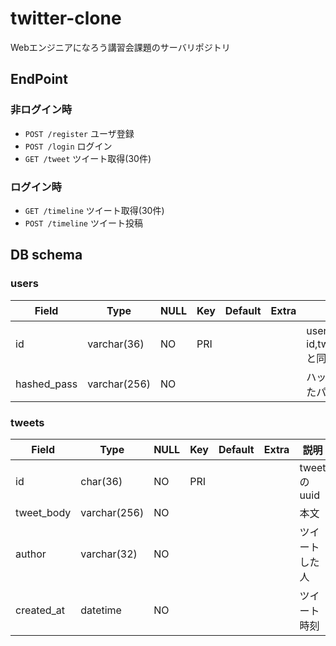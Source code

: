 # twitter-clone
Webエンジニアになろう講習会課題のサーバリポジトリ

## EndPoint
### 非ログイン時
* `POST /register` ユーザ登録
* `POST /login` ログイン
* `GET /tweet` ツイート取得(30件)

### ログイン時
* `GET /timeline` ツイート取得(30件)
* `POST /timeline` ツイート投稿

## DB schema
### users
| Field       | Type         | NULL | Key | Default | Extra | 説明                           |
|-------------|--------------|------|-----|---------|-------|--------------------------------|
| id          | varchar(36)  | NO   | PRI |         |       | userのid,tweets.authorと同じ   |
| hashed_pass | varchar(256) | NO   |     |         |       | ハッシュ化されたパスワード     |

### tweets
| Field      | Type           | NULL   | Key   | Default   | Extra   | 説明             |
| ---------- | -------------- | ------ | ----- | --------- | ------- | ---------------- |
| id         | char(36)       | NO     | PRI   |           |         | tweetのuuid      |
| tweet_body | varchar(256)   | NO     |       |           |         | 本文             |
| author     | varchar(32)    | NO     |       |           |         | ツイートした人   |
| created_at | datetime       | NO     |       |           |         | ツイート時刻     |